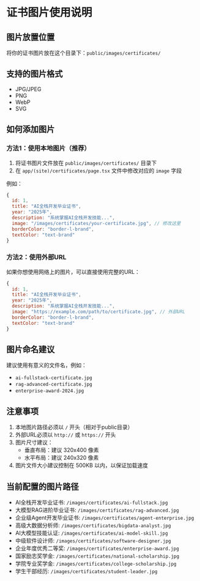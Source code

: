 # 证书图片使用说明

## 图片放置位置
将你的证书图片放在这个目录下：`public/images/certificates/`

## 支持的图片格式
- JPG/JPEG
- PNG
- WebP
- SVG

## 如何添加图片

### 方法1：使用本地图片（推荐）
1. 将证书图片文件放在 `public/images/certificates/` 目录下
2. 在 `app/(site)/certificates/page.tsx` 文件中修改对应的 `image` 字段

例如：
```javascript
{
  id: 1,
  title: "AI全栈开发毕业证书",
  year: "2025年",
  description: "系统掌握AI全栈开发技能...",
  image: "/images/certificates/your-certificate.jpg", // 修改这里
  borderColor: "border-l-brand",
  textColor: "text-brand"
}
```

### 方法2：使用外部URL
如果你想使用网络上的图片，可以直接使用完整的URL：

```javascript
{
  id: 1,
  title: "AI全栈开发毕业证书",
  year: "2025年",
  description: "系统掌握AI全栈开发技能...",
  image: "https://example.com/path/to/certificate.jpg", // 外部URL
  borderColor: "border-l-brand",
  textColor: "text-brand"
}
```

## 图片命名建议
建议使用有意义的文件名，例如：
- `ai-fullstack-certificate.jpg`
- `rag-advanced-certificate.jpg`
- `enterprise-award-2024.jpg`

## 注意事项
1. 本地图片路径必须以 `/` 开头（相对于public目录）
2. 外部URL必须以 `http://` 或 `https://` 开头
3. 图片尺寸建议：
   - 垂直布局：建议 320x400 像素
   - 水平布局：建议 240x320 像素
4. 图片文件大小建议控制在 500KB 以内，以保证加载速度

## 当前配置的图片路径
- AI全栈开发毕业证书: `/images/certificates/ai-fullstack.jpg`
- 大模型RAG进阶毕业证书: `/images/certificates/rag-advanced.jpg`
- 企业级Agent开发毕业证书: `/images/certificates/agent-enterprise.jpg`
- 高级大数据分析师: `/images/certificates/bigdata-analyst.jpg`
- AI大模型技能认证: `/images/certificates/ai-model-skill.jpg`
- 中级软件设计师: `/images/certificates/software-designer.jpg`
- 企业年度优秀二等奖: `/images/certificates/enterprise-award.jpg`
- 国家励志奖学金: `/images/certificates/national-scholarship.jpg`
- 学院专业奖学金: `/images/certificates/college-scholarship.jpg`
- 学生干部经历: `/images/certificates/student-leader.jpg`
